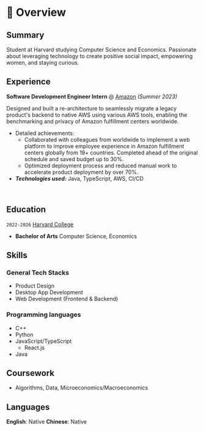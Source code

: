 # 📖 Overview

## Summary

Student at Harvard studying Computer Science and Economics. Passionate about leveraging technology to create positive social impact, empowering women, and staying curious.


## Experience

**Software Development Engineer Intern** @ [Amazon](https://www.amazon.com/) _(Summer 2023)_

Designed and built a re-architecture to seamlessly migrate a legacy product's backend to native AWS using various AWS tools, enabling the benchmarking and privacy of Amazon fulfillment centers worldwide.
- Detailed achievements:
  - Collaborated with colleagues from worldwide to implement a web platform to improve employee experience in Amazon fulfillment centers globally from 19+ countries. Completed ahead of the original schedule and saved budget up to 30%.
  - Optimized deployment process and reduced manual work to accelerate product deployment by over 70%.
- _**Technologies used:**_ Java, TypeScript, AWS, CI/CD

&nbsp;

## Education

`2022-2026` [Harvard College](https://college.harvard.edu/)
- **Bachelor of Arts** Computer Science, Economics

## Skills

### General Tech Stacks
- Product Design
- Desktop App Development
- Web Development (Frontend & Backend)

### Programming languages
- C++
- Python
- JavaScript/TypeScript
  - React.js
- Java

## Coursework
- Algorithms, Data, Microeconomics/Macroeconomics

## Languages
**English**: Native
**Chinese**: Native